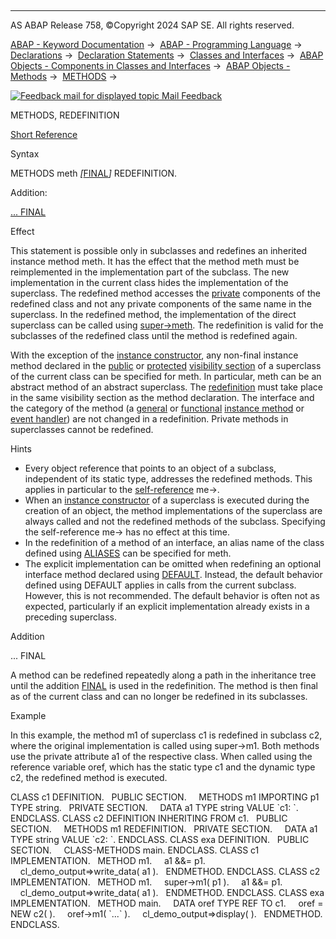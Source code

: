   

* * *

AS ABAP Release 758, ©Copyright 2024 SAP SE. All rights reserved.

[ABAP - Keyword Documentation](javascript:call_link\('abenabap.htm'\)) →  [ABAP - Programming Language](javascript:call_link\('abenabap_reference.htm'\)) →  [Declarations](javascript:call_link\('abendeclarations.htm'\)) →  [Declaration Statements](javascript:call_link\('abenabap_declarations.htm'\)) →  [Classes and Interfaces](javascript:call_link\('abenclasses_and_interfaces.htm'\)) →  [ABAP Objects - Components in Classes and Interfaces](javascript:call_link\('abenclass_ifac_components.htm'\)) →  [ABAP Objects - Methods](javascript:call_link\('abenmethods.htm'\)) →  [METHODS](javascript:call_link\('abapmethods.htm'\)) → 

 [![](Mail.gif?object=Mail.gif "Feedback mail for displayed topic") Mail Feedback](mailto:f1_help@sap.com?subject=Feedback%20on%20ABAP%20Documentation&body=Document:%20METHODS%2C%20REDEFINITION%2C%20ABAPMETHODS_REDEFINITION%2C%20758%0D%0A%0D%0AError:%0D%0A%0D%0A%0D%0A%0D%0ASuggestion%20for%20improvement:)

METHODS, REDEFINITION

[Short Reference](javascript:call_link\('abapmethods_redefinition_shortref.htm'\))

Syntax

METHODS meth *\[*[FINAL](javascript:call_link\('abapmethods_abstract_final.htm'\))*\]* REDEFINITION.

Addition:

[... FINAL](#!ABAP_ONE_ADD@1@)

Effect

This statement is possible only in subclasses and redefines an inherited instance method meth. It has the effect that the method meth must be reimplemented in the implementation part of the subclass. The new implementation in the current class hides the implementation of the superclass. The redefined method accesses the [private](javascript:call_link\('abenprivate_glosry.htm'\) "Glossary Entry") components of the redefined class and not any private components of the same name in the superclass. In the redefined method, the implementation of the direct superclass can be called using [super->meth](javascript:call_link\('abapcall_method_meth_super.htm'\)). The redefinition is valid for the subclasses of the redefined class until the method is redefined again.

With the exception of the [instance constructor](javascript:call_link\('abapmethods_constructor.htm'\)), any non-final instance method declared in the [public](javascript:call_link\('abenpublic_glosry.htm'\) "Glossary Entry") or [protected](javascript:call_link\('abenprotected_glosry.htm'\) "Glossary Entry") [visibility section](javascript:call_link\('abenvisibility_section_glosry.htm'\) "Glossary Entry") of a superclass of the current class can be specified for meth. In particular, meth can be an abstract method of an abstract superclass. The [redefinition](javascript:call_link\('abenredefinition_glosry.htm'\) "Glossary Entry") must take place in the same visibility section as the method declaration. The interface and the category of the method (a [general](javascript:call_link\('abapmethods_general.htm'\)) or [functional](javascript:call_link\('abapmethods_functional.htm'\)) [instance method](javascript:call_link\('abeninstance_method_glosry.htm'\) "Glossary Entry") or [event handler](javascript:call_link\('abapmethods_event_handler.htm'\))) are not changed in a redefinition. Private methods in superclasses cannot be redefined.

Hints

-   Every object reference that points to an object of a subclass, independent of its static type, addresses the redefined methods. This applies in particular to the [self-reference](javascript:call_link\('abenself_reference_glosry.htm'\) "Glossary Entry") me->.
-   When an [instance constructor](javascript:call_link\('abeninstance_constructor_glosry.htm'\) "Glossary Entry") of a superclass is executed during the creation of an object, the method implementations of the superclass are always called and not the redefined methods of the subclass. Specifying the self-reference me-> has no effect at this time.
-   In the redefinition of a method of an interface, an alias name of the class defined using [ALIASES](javascript:call_link\('abapaliases.htm'\)) can be specified for meth.
-   The explicit implementation can be omitted when redefining an optional interface method declared using [DEFAULT](javascript:call_link\('abapmethods_default.htm'\)). Instead, the default behavior defined using DEFAULT applies in calls from the current subclass. However, this is not recommended. The default behavior is often not as expected, particularly if an explicit implementation already exists in a preceding superclass.

Addition   

... FINAL

A method can be redefined repeatedly along a path in the inheritance tree until the addition [FINAL](javascript:call_link\('abapmethods_abstract_final.htm'\)) is used in the redefinition. The method is then final as of the current class and can no longer be redefined in its subclasses.

Example

In this example, the method m1 of superclass c1 is redefined in subclass c2, where the original implementation is called using super->m1. Both methods use the private attribute a1 of the respective class. When called using the reference variable oref, which has the static type c1 and the dynamic type c2, the redefined method is executed.

CLASS c1 DEFINITION.
  PUBLIC SECTION.
    METHODS m1 IMPORTING p1 TYPE string.
  PRIVATE SECTION.
    DATA a1 TYPE string VALUE \`c1: \`.
ENDCLASS.
CLASS c2 DEFINITION INHERITING FROM c1.
  PUBLIC SECTION.
    METHODS m1 REDEFINITION.
  PRIVATE SECTION.
    DATA a1 TYPE string VALUE \`c2: \`.
ENDCLASS.
CLASS exa DEFINITION.
  PUBLIC SECTION.
    CLASS-METHODS main.
ENDCLASS.
CLASS c1 IMPLEMENTATION.
  METHOD m1.
    a1 &&= p1.
    cl\_demo\_output=>write\_data( a1 ).
  ENDMETHOD.
ENDCLASS.
CLASS c2 IMPLEMENTATION.
  METHOD m1.
    super->m1( p1 ).
    a1 &&= p1.
    cl\_demo\_output=>write\_data( a1 ).
  ENDMETHOD.
ENDCLASS.
CLASS exa IMPLEMENTATION.
  METHOD main.
    DATA oref TYPE REF TO c1.
    oref = NEW c2( ).
    oref->m1( \`...\` ).
    cl\_demo\_output=>display( ).
  ENDMETHOD.
ENDCLASS.